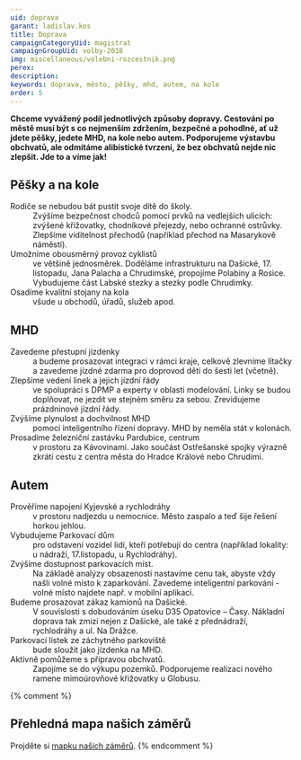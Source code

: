 ```yaml
---
uid: doprava
garant: ladislav.kos
title: Doprava
campaignCategoryUid: magistrat
campaignGroupUid: volby-2018
img: miscellaneous/volebni-rozcestnik.png
perex: 
description: 
keywords: doprava, město, pěšky, mhd, autem, na kole
order: 5
---
```


**Chceme vyvážený podíl jednotlivých způsoby dopravy. Cestování po městě musí být s co nejmenším zdržením, bezpečné a pohodlné, ať už jdete pěšky, jedete MHD, na kole nebo autem. Podporujeme výstavbu obchvatů, ale odmítáme alibistické tvrzení, že bez obchvatů nejde nic zlepšit. Jde to a víme jak!**

## Pěšky a na kole

<dl class="c-program-key-point-list">
    <dt>Rodiče se nebudou bát pustit svoje dítě do školy.</dt>
    <dd>Zvýšíme bezpečnost chodců pomocí prvků na vedlejších ulicích: zvýšené křižovatky, chodníkové přejezdy, nebo ochranné ostrůvky. Zlepšíme viditelnost přechodů (například přechod na Masarykově náměstí).</dd>
    <dt>Umožníme obousměrný provoz cyklistů</dt>
    <dd> ve většině jednosměrek. Doděláme infrastrukturu na Dašické, 17. listopadu, Jana Palacha a Chrudimské, propojíme Polabiny a Rosice. Vybudujeme část Labské stezky a stezky podle Chrudimky.</dd>
    <dt>Osadíme kvalitní stojany na kola</dt>
    <dd>všude u obchodů, úřadů, služeb apod.</dd>
</dl>

## MHD

<dl class="c-program-key-point-list">
    <dt>Zavedeme přestupní jízdenky</dt>
    <dd>a budeme prosazovat integraci v rámci kraje, celkově zlevníme lítačky a zavedeme jízdné zdarma pro doprovod dětí do šesti let (včetně).</dd>
    <dt>Zlepšíme vedení linek a jejich jízdní řády</dt>
    <dd>ve spolupráci s DPMP a experty v oblasti modelování. Linky se budou doplňovat, ne jezdit ve stejném směru za sebou. Zrevidujeme prázdninové jízdní řády.</dd>
    <dt>Zvýšíme plynulost a dochvilnost MHD</dt>
    <dd>pomocí inteligentního řízení dopravy. MHD by neměla stát v kolonách.</dd>
    <dt>Prosadíme železniční zastávku Pardubice, centrum</dt>
    <dd>v prostoru za Kávovinami. Jako součást Ostřešanské spojky výrazně zkrátí cestu z centra města do Hradce Králové nebo Chrudimi.</dd>
</dl>

## Autem

<dl class="c-program-key-point-list">
    <dt>Prověříme napojení Kyjevské a rychlodráhy</dt>
    <dd>v prostoru nadjezdu u nemocnice. Město zaspalo a teď šije řešení horkou jehlou.</dd>
    <dt>Vybudujeme Parkovací dům</dt>
    <dd>pro odstavení vozidel lidí, kteří potřebují do centra (například lokality: u nádraží, 17.listopadu, u Rychlodráhy).</dd>
    <dt>Zvýšíme dostupnost parkovacích míst.</dt>
    <dd>Na základě analýzy obsazenosti nastavíme cenu tak, abyste vždy našli volné místo k zaparkování. Zavedeme inteligentní parkování - volné místo najdete např. v mobilní aplikaci.</dd>
    <dt>Budeme prosazovat zákaz kamionů na Dašické.</dt>
    <dd>V souvislosti s dobudováním úseku D35 Opatovice – Časy. Nákladní doprava tak zmizí nejen z Dašické, ale také z přednádraží, rychlodráhy a ul. Na Drážce.</dd>
    <dt>Parkovací lístek ze záchytného parkoviště</dt>
    <dd>bude sloužit jako jízdenka na MHD.</dd>
    <dt>Aktivně pomůžeme s přípravou obchvatů.</dt>
    <dd>Zapojíme se do výkupu pozemků. Podporujeme realizaci nového ramene mimoúrovňové křižovatky u Globusu.</dd>
</dl>

{% comment %}
## Přehledná mapa našich záměrů

Projděte si <a href="https://drive.google.com/open?id=12ZdsIK1_ScKE6PpIylp-4YccnOgcsr_n&usp=sharing" target="_blank" title="Mapka pirátských záměrů">mapku našich záměrů</a>.
{% endcomment %}